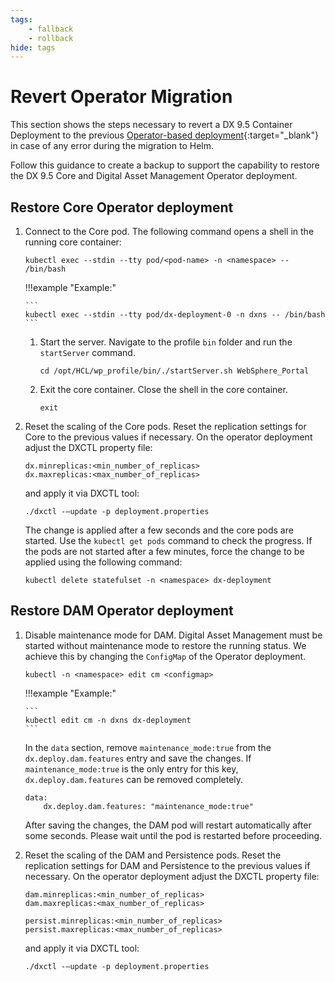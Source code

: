 ```yaml
---
tags: 
    - fallback
    - rollback
hide: tags
---
```

# Revert Operator Migration

This section shows the steps necessary to revert a DX 9.5 Container Deployment to the previous [Operator-based deployment](https://help.hcltechsw.com/digital-experience/9.5/containerization/deploy_container_platforms.html){:target="_blank"} in case of any error during the migration to Helm.

Follow this guidance to create a backup to support the capability to restore the DX 9.5 Core and Digital Asset Management Operator deployment.

## Restore Core Operator deployment

1.  Connect to the Core pod. The following command opens a shell in the running core container:

    ```
    kubectl exec --stdin --tty pod/<pod-name> -n <namespace> -- /bin/bash
    ```

    !!!example "Example:"

        ```
        kubectl exec --stdin --tty pod/dx-deployment-0 -n dxns -- /bin/bash
        ```

    1.  Start the server. Navigate to the profile `bin` folder and run the `startServer` command.

        ```
        cd /opt/HCL/wp_profile/bin/./startServer.sh WebSphere_Portal
        ```

    2.  Exit the core container. Close the shell in the core container.

        ```
        exit
        ```

2.  Reset the scaling of the Core pods. Reset the replication settings for Core to the previous values if necessary. On the operator deployment adjust the DXCTL property file:

    ```
    dx.minreplicas:<min_number_of_replicas>
    dx.maxreplicas:<max_number_of_replicas>
    ```

    and apply it via DXCTL tool:

    ```
    ./dxctl -–update -p deployment.properties
    ```

    The change is applied after a few seconds and the core pods are started. Use the `kubectl get pods` command to check the progress. If the pods are not started after a few minutes, force the change to be applied using the following command:

    ```
    kubectl delete statefulset -n <namespace> dx-deployment
    ```

## Restore DAM Operator deployment

1.  Disable maintenance mode for DAM. Digital Asset Management must be started without maintenance mode to restore the running status. We achieve this by changing the `ConfigMap` of the Operator deployment.

    ```
    kubectl -n <namespace> edit cm <configmap>
    ```

    !!!example "Example:"

        ```
        kubectl edit cm -n dxns dx-deployment
        ```

    In the `data` section, remove `maintenance_mode:true` from the `dx.deploy.dam.features` entry and save the changes. If `maintenance_mode:true` is the only entry for this key, `dx.deploy.dam.features` can be removed completely.

    ```
    data:
        dx.deploy.dam.features: "maintenance_mode:true"
    ```

    After saving the changes, the DAM pod will restart automatically after some seconds. Please wait until the pod is restarted before proceeding.

2.  Reset the scaling of the DAM and Persistence pods. Reset the replication settings for DAM and Persistence to the previous values if necessary. On the operator deployment adjust the DXCTL property file:

    ```
    dam.minreplicas:<min_number_of_replicas>
    dam.maxreplicas:<max_number_of_replicas>
    
    persist.minreplicas:<min_number_of_replicas>
    persist.maxreplicas:<max_number_of_replicas>
    ```

    and apply it via DXCTL tool:

    ```
    ./dxctl -–update -p deployment.properties
    ```

